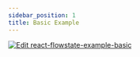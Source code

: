 ```yaml
---
sidebar_position: 1
title: Basic Example
---
```


[![Edit react-flowstate-example-basic](https://codesandbox.io/static/img/play-codesandbox.svg)](https://codesandbox.io/s/github/dayoneteams/react-flowstate/tree/main/examples/basic)
